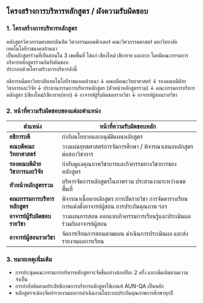 ## โครงสร้างการบริหารหลักสูตร / ผังความรับผิดชอบ  

### 1. โครงสร้างการบริหารหลักสูตร
หลักสูตรวิศวกรรมศาสตรบัณฑิต วิศวกรรมคอมพิวเตอร์ คณะวิศวกรรมศาสตร์ มหาวิทยาลัยเทคโนโลยีราชมงคลล้านนา  
เป็นหลักสูตรร่วมที่เปิดสอนใน 3 เขตพื้นที่ ได้แก่ เชียงใหม่ เชียงราย และตาก โดยมีคณะกรรมการบริหารหลักสูตรร่วมกันรับผิดชอบ  
ประกอบด้วยโครงสร้างการบริหารดังนี้

อธิการบดีมหาวิทยาลัยเทคโนโลยีราชมงคลล้านนา
       ↓
คณบดีคณะวิทยาศาสตร์
       ↓
รองคณบดีฝ่ายวิชาการและวิจัย
       ↓
ประธานกรรมการบริหารหลักสูตร (หัวหน้าหลักสูตรรวม)
       ↓
คณะกรรมการบริหารหลักสูตร (เชียงใหม่/เชียงราย/ตาก)
       ↓
อาจารย์ผู้รับผิดชอบรายวิชา
       ↓
อาจารย์ผู้สอนรายวิชา

### 2. หน้าที่ความรับผิดชอบของแต่ละตำแหน่ง

| ตำแหน่ง                             | หน้าที่ความรับผิดชอบหลัก |
|----------------------------------|-----------------------------|
| **อธิการบดี**                      | กำกับนโยบายและอนุมัติแผนหลักสูตร |
| **คณบดีคณะวิทยาศาสตร์**          | วางแผนยุทธศาสตร์การจัดการศึกษา / พิจารณาเสนอหลักสูตรต่อสภาวิชาการ |
| **รองคณบดีฝ่ายวิชาการและวิจัย**   | กำกับดูแลคุณภาพวิชาการและกิจกรรมทางวิชาการของหลักสูตร |
| **หัวหน้าหลักสูตรรวม**            | บริหารจัดการหลักสูตรในภาพรวม ประสานงานระหว่างเขตพื้นที่ |
| **คณะกรรมการบริหารหลักสูตร**     | พิจารณาเนื้อหาหลักสูตร การเปิดรายวิชา การจัดตารางเรียน การแต่งตั้งอาจารย์ผู้สอน การประกันคุณภาพ ฯลฯ |
| **อาจารย์ผู้รับผิดชอบรายวิชา**    | วางแผนการสอน ออกแบบกิจกรรมการเรียนรู้และประเมินผลร่วมกับอาจารย์ผู้สอน |
| **อาจารย์ผู้สอนรายวิชา**          | จัดการเรียนการสอนตามแผน ดำเนินการประเมินผล และส่งรายงานผลการเรียน |

### 3. หมายเหตุเพิ่มเติม
- การประชุมคณะกรรมการบริหารหลักสูตรจะจัดขึ้นอย่างน้อยปีละ 2 ครั้ง และเพิ่มเติมตามความจำเป็น
- การกำกับติดตามประสิทธิภาพการบริหารหลักสูตรใช้เกณฑ์ AUN-QA เป็นหลัก
- หลักสูตรจะต้องจัดทำรายงานผลการดำเนินงานในระบบประกันคุณภาพการศึกษาทุกปี
